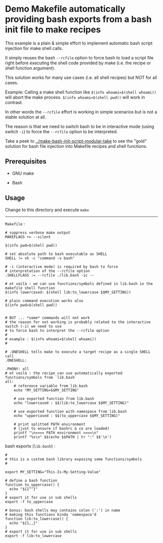 # Demo Makefile automatically providing bash exports from a bash init file to make recipes  

This example is a plain & simple effort to implement automatic bash script injection for make shell calls.

It simply reuses the bash `--rcfile` option to force bash to load a script file right before executing the shell code provided by make (i.e. the recipe or shell function argument).

This solution works for many use cases (i.e. all shell recipes) but NOT for all cases. 

Example: Calling a make shell function like `$(info whoami=$(shell whoami))` will abort the make process.
`$(info whoami=$(shell pwd))` will work in contrast. 

In other words the `--rcfile` effort is working in simple scenarios but is not a stable solution at all.

The reason is that we need to switch bash to be in interactive mode (using switch `-i`) to force the `--rcfile` option to be interpreted.

Take a peek to [../make-bash-init-script-modular-take](../make-bash-init-script-modular-take) to see the "gold" solution for bash file injection into Makefile recipes and shell functions. 

## Prerequisites

- GNU make

- Bash

## Usage

Change to this directory and execute `make` 

--- 

`Makefile` :

```make
# suppress verbose make output
MAKEFLAGS += --silent

$(info pwd=$(shell pwd))

# set absolute path to bash executable as SHELL
SHELL != sh -c "command -v bash"

# -i (interactive mode) is required by bash to force 
# interpretation of the --rcfile option
.SHELLFLAGS := --rcfile ./lib.bash -ic -- 

# et voilà : we can use functions/symbols defined in lib.bash in the makefile shell function 
$(info lowercased: $(shell lib:to_lowercase $$MY_SETTING))

# plain command execution works also
$(info pwd=$(shell pwd))


# BUT ... *some* commands will not work
# the reason for not working is probably related to the interactive switch (-i) we need to use 
# to force bash to interpret the --rcfile option
#
# example : $(info whoami=$(shell whoami))
# 

# .ONESHELL tells make to execute a target recipe as a single SHELL call
.ONESHELL:

.PHONY: all 
# et voilà : the recipe can use automatically exported functions/symbols from `lib.bash` 
all: 
	# reference variable from lib.bash
	echo "MY_SETTING=$$MY_SETTING"

	# use exported function from lib.bash
	echo "lowercased : $$(lib:to_lowercase $$MY_SETTING)"

	# use exported function with namespace from lib.bash
	echo "uppercased : $$(to_uppercase $$MY_SETTING)"

	# print splitted PATH environment 
	# (just to ensure if bashrc & co are loaded)
	printf "\n==== PATH environment ====\n"
	printf "%s\n" $$(echo $$PATH | tr ":" $$'\n')
```

bash exports (`lib.bash`) : 

```shell
#
# this is a custom bash library exposing some functions/symbols
#

export MY_SETTING="This-Is-My-Setting-Value"

# define a bash function
function to_uppercase() {
  echo "${1^^}"
}
# export it for use in sub shells
export -f to_uppercase

# bonus: bash shells may contains colon (':') in name
# making this functions kinda 'namespace'd  
function lib:to_lowercase() {
  echo "${1,,}"
}
# export it for use in sub shells
export -f lib:to_lowercase
```


